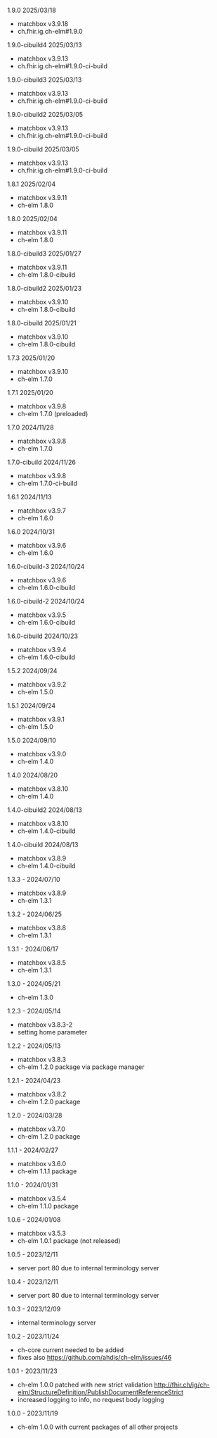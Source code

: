 1.9.0 2025/03/18
- matchbox v3.9.18
- ch.fhir.ig.ch-elm#1.9.0

1.9.0-cibuild4 2025/03/13
- matchbox v3.9.13
- ch.fhir.ig.ch-elm#1.9.0-ci-build

1.9.0-cibuild3 2025/03/13
- matchbox v3.9.13
- ch.fhir.ig.ch-elm#1.9.0-ci-build

1.9.0-cibuild2 2025/03/05
- matchbox v3.9.13
- ch.fhir.ig.ch-elm#1.9.0-ci-build

1.9.0-cibuild 2025/03/05
- matchbox v3.9.13
- ch.fhir.ig.ch-elm#1.9.0-ci-build

1.8.1 2025/02/04
- matchbox v3.9.11
- ch-elm 1.8.0

1.8.0 2025/02/04
- matchbox v3.9.11
- ch-elm 1.8.0

1.8.0-cibuild3 2025/01/27
- matchbox v3.9.11
- ch-elm 1.8.0-cibuild

1.8.0-cibuild2 2025/01/23
- matchbox v3.9.10
- ch-elm 1.8.0-cibuild

1.8.0-cibuild 2025/01/21
- matchbox v3.9.10
- ch-elm 1.8.0-cibuild

1.7.3 2025/01/20
- matchbox v3.9.10
- ch-elm 1.7.0

1.7.1 2025/01/20
- matchbox v3.9.8
- ch-elm 1.7.0 (preloaded)

1.7.0 2024/11/28
- matchbox v3.9.8
- ch-elm 1.7.0

1.7.0-cibuild 2024/11/26
- matchbox v3.9.8
- ch-elm 1.7.0-ci-build

1.6.1 2024/11/13
- matchbox v3.9.7
- ch-elm 1.6.0

1.6.0 2024/10/31
- matchbox v3.9.6
- ch-elm 1.6.0

1.6.0-cibuild-3 2024/10/24
- matchbox v3.9.6
- ch-elm 1.6.0-cibuild

1.6.0-cibuild-2 2024/10/24
- matchbox v3.9.5
- ch-elm 1.6.0-cibuild

1.6.0-cibuild 2024/10/23
- matchbox v3.9.4
- ch-elm 1.6.0-cibuild

1.5.2 2024/09/24
- matchbox v3.9.2
- ch-elm 1.5.0

1.5.1 2024/09/24
- matchbox v3.9.1
- ch-elm 1.5.0

1.5.0 2024/09/10
- matchbox v3.9.0
- ch-elm 1.4.0

1.4.0 2024/08/20
- matchbox v3.8.10
- ch-elm 1.4.0

1.4.0-cibuild2 2024/08/13
- matchbox v3.8.10
- ch-elm 1.4.0-cibuild

1.4.0-cibuild 2024/08/13
- matchbox v3.8.9
- ch-elm 1.4.0-cibuild

1.3.3 - 2024/07/10
- matchbox v3.8.9
- ch-elm 1.3.1

1.3.2 - 2024/06/25
- matchbox v3.8.8
- ch-elm 1.3.1

1.3.1 - 2024/06/17
- matchbox v3.8.5
- ch-elm 1.3.1

1.3.0 - 2024/05/21
- ch-elm 1.3.0

1.2.3 - 2024/05/14
- matchbox v3.8.3-2
- setting home parameter

1.2.2 - 2024/05/13
- matchbox v3.8.3
- ch-elm 1.2.0 package via package manager

1.2.1 - 2024/04/23
- matchbox v3.8.2
- ch-elm 1.2.0 package

1.2.0 - 2024/03/28
- matchbox v3.7.0
- ch-elm 1.2.0 package

1.1.1 - 2024/02/27
- matchbox v3.6.0
- ch-elm 1.1.1 package

1.1.0 - 2024/01/31
- matchbox v3.5.4
- ch-elm 1.1.0 package

1.0.6 - 2024/01/08
- matchbox v3.5.3
- ch-elm 1.0.1 package (not released)

1.0.5 - 2023/12/11
- server port 80 due to internal terminology server

1.0.4 - 2023/12/11
- server port 80 due to internal terminology server

1.0.3 - 2023/12/09
- internal terminology server

1.0.2 - 2023/11/24
- ch-core current needed to be added
- fixes also https://github.com/ahdis/ch-elm/issues/46

1.0.1 - 2023/11/23
- ch-elm 1.0.0 patched with new strict validation http://fhir.ch/ig/ch-elm/StructureDefinition/PublishDocumentReferenceStrict
- increased logging to info, no request body logging

1.0.0 - 2023/11/19
- ch-elm 1.0.0 with current packages of all other projects